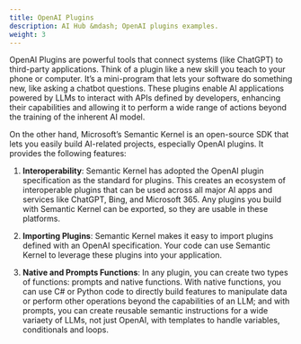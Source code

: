 ```yaml
---
title: OpenAI Plugins
description: AI Hub &mdash; OpenAI plugins examples.
weight: 3
---
```


OpenAI Plugins are powerful tools that connect systems (like ChatGPT) to third-party applications. Think of a plugin like a new skill you teach to your phone or computer. It’s a mini-program that lets your software do something new, like asking a chatbot questions. These plugins enable AI applications powered by LLMs to interact with APIs defined by developers, enhancing their capabilities and allowing it to perform a wide range of actions beyond the training of the inherent AI model.

On the other hand, Microsoft’s Semantic Kernel is an open-source SDK that lets you easily build AI-related projects, especially OpenAI plugins. It provides the following features:

1. **Interoperability**: Semantic Kernel has adopted the OpenAI plugin specification as the standard for plugins. This creates an ecosystem of interoperable plugins that can be used across all major AI apps and services like ChatGPT, Bing, and Microsoft 365. Any plugins you build with Semantic Kernel can be exported, so they are usable in these platforms.

2. **Importing Plugins**: Semantic Kernel makes it easy to import plugins defined with an OpenAI specification. Your code can use Semantic Kernel to leverage these plugins into your application.

3. **Native and Prompts Functions**: In any plugin, you can create two types of functions: prompts and native functions. With native functions, you can use C# or Python code to directly build features to manipulate data or perform other operations beyond the capabilities of an LLM; and with prompts, you can create reusable semantic instructions for a wide variaety of LLMs, not just OpenAI, with templates to handle variables, conditionals and loops.
